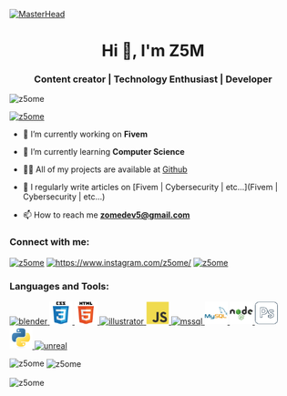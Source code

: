 [![MasterHead](https://media.discordapp.net/attachments/973793232465039390/1266378623590334575/codingbanner.gif?ex=66a4ee80&is=66a39d00&hm=99e5b271f283a8869ccd81641884842c058267718d494ea8fe1a49ba51ef801b&=)](https://rishavchanda.io)
<h1 align="center">Hi 👋, I'm Z5M</h1>
<h3 align="center">Content creator | Technology Enthusiast | Developer</h3>

<p align="left"> <img src="https://komarev.com/ghpvc/?username=z5ome&label=Profile%20views&color=0e75b6&style=flat" alt="z5ome" /> </p>

<p align="left"> <a href="https://twitter.com/z5ome" target="blank"><img src="https://img.shields.io/twitter/follow/z5ome?logo=twitter&style=for-the-badge" alt="z5ome" /></a> </p>

- 🔭 I’m currently working on **Fivem**

- 🌱 I’m currently learning **Computer Science**

- 👨‍💻 All of my projects are available at [Github](Github)

- 📝 I regularly write articles on [Fivem | Cybersecurity | etc...](Fivem | Cybersecurity | etc...)

- 📫 How to reach me **zomedev5@gmail.com**

<h3 align="left">Connect with me:</h3>
<p align="left">
<a href="https://twitter.com/z5ome" target="blank"><img align="center" src="https://raw.githubusercontent.com/rahuldkjain/github-profile-readme-generator/master/src/images/icons/Social/twitter.svg" alt="z5ome" height="30" width="40" /></a>
<a href="https://instagram.com/https://www.instagram.com/z5ome/" target="blank"><img align="center" src="https://raw.githubusercontent.com/rahuldkjain/github-profile-readme-generator/master/src/images/icons/Social/instagram.svg" alt="https://www.instagram.com/z5ome/" height="30" width="40" /></a>
<a href="https://www.youtube.com/@z5ome" target="blank"><img align="center" src="https://raw.githubusercontent.com/rahuldkjain/github-profile-readme-generator/master/src/images/icons/Social/youtube.svg" alt="z5ome" height="30" width="40" /></a>
</p>

<h3 align="left">Languages and Tools:</h3>
<p align="left"> <a href="https://www.blender.org/" target="_blank" rel="noreferrer"> <img src="https://download.blender.org/branding/community/blender_community_badge_white.svg" alt="blender" width="40" height="40"/> </a> <a href="https://www.w3schools.com/css/" target="_blank" rel="noreferrer"> <img src="https://raw.githubusercontent.com/devicons/devicon/master/icons/css3/css3-original-wordmark.svg" alt="css3" width="40" height="40"/> </a> <a href="https://www.w3.org/html/" target="_blank" rel="noreferrer"> <img src="https://raw.githubusercontent.com/devicons/devicon/master/icons/html5/html5-original-wordmark.svg" alt="html5" width="40" height="40"/> </a> <a href="https://www.adobe.com/in/products/illustrator.html" target="_blank" rel="noreferrer"> <img src="https://www.vectorlogo.zone/logos/adobe_illustrator/adobe_illustrator-icon.svg" alt="illustrator" width="40" height="40"/> </a> <a href="https://developer.mozilla.org/en-US/docs/Web/JavaScript" target="_blank" rel="noreferrer"> <img src="https://raw.githubusercontent.com/devicons/devicon/master/icons/javascript/javascript-original.svg" alt="javascript" width="40" height="40"/> </a> <a href="https://www.microsoft.com/en-us/sql-server" target="_blank" rel="noreferrer"> <img src="https://www.svgrepo.com/show/303229/microsoft-sql-server-logo.svg" alt="mssql" width="40" height="40"/> </a> <a href="https://www.mysql.com/" target="_blank" rel="noreferrer"> <img src="https://raw.githubusercontent.com/devicons/devicon/master/icons/mysql/mysql-original-wordmark.svg" alt="mysql" width="40" height="40"/> </a> <a href="https://nodejs.org" target="_blank" rel="noreferrer"> <img src="https://raw.githubusercontent.com/devicons/devicon/master/icons/nodejs/nodejs-original-wordmark.svg" alt="nodejs" width="40" height="40"/> </a> <a href="https://www.photoshop.com/en" target="_blank" rel="noreferrer"> <img src="https://raw.githubusercontent.com/devicons/devicon/master/icons/photoshop/photoshop-line.svg" alt="photoshop" width="40" height="40"/> </a> <a href="https://www.python.org" target="_blank" rel="noreferrer"> <img src="https://raw.githubusercontent.com/devicons/devicon/master/icons/python/python-original.svg" alt="python" width="40" height="40"/> </a> <a href="https://unrealengine.com/" target="_blank" rel="noreferrer"> <img src="https://raw.githubusercontent.com/kenangundogan/fontisto/036b7eca71aab1bef8e6a0518f7329f13ed62f6b/icons/svg/brand/unreal-engine.svg" alt="unreal" width="40" height="40"/> </a> </p>

<p><img align="left" src="https://github-readme-stats.vercel.app/api/top-langs?username=z5ome&show_icons=true&locale=en&layout=compact" alt="z5ome" /></p>

<p>&nbsp;<img align="center" src="https://github-readme-stats.vercel.app/api?username=z5ome&show_icons=true&locale=en" alt="z5ome" /></p>

<p><img align="center" src="https://github-readme-streak-stats.herokuapp.com/?user=z5ome&" alt="z5ome" /></p>
